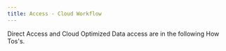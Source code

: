 ```yaml
---
title: Access - Cloud Workflow
---
```


Direct Access and Cloud Optimized Data access are in the following How Tos's. 

